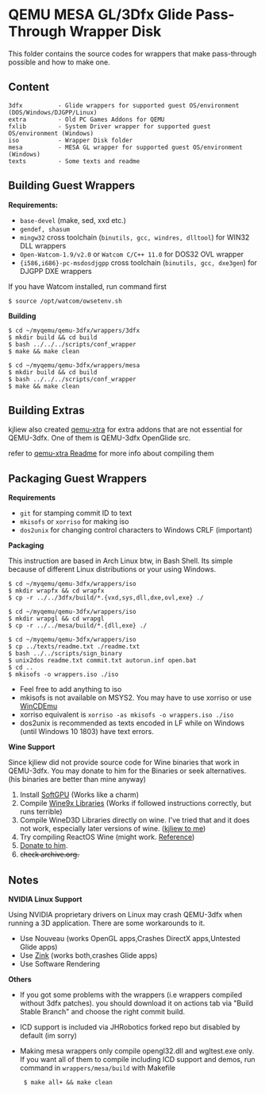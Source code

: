 # QEMU MESA GL/3Dfx Glide Pass-Through Wrapper Disk
This folder contains the source codes for wrappers that make pass-through possible and how to make one.

## Content
    3dfx          - Glide wrappers for supported guest OS/environment (DOS/Windows/DJGPP/Linux)
    extra         - Old PC Games Addons for QEMU
    fxlib         - System Driver wrapper for supported guest OS/environment (Windows)
    iso           - Wrapper Disk folder
    mesa          - MESA GL wrapper for supported guest OS/environment (Windows)
    texts         - Some texts and readme
    
## Building Guest Wrappers
**Requirements:**
 - `base-devel` (make, sed, xxd etc.)
 - `gendef, shasum`
 - `mingw32` cross toolchain (`binutils, gcc, windres, dlltool`) for WIN32 DLL wrappers
 - `Open-Watcom-1.9/v2.0` or `Watcom C/C++ 11.0` for DOS32 OVL wrapper
 - `{i586,i686}-pc-msdosdjgpp` cross toolchain (`binutils, gcc, dxe3gen`) for DJGPP DXE wrappers

If you have Watcom installed, run command first

    $ source /opt/watcom/owsetenv.sh
    
**Building**

    $ cd ~/myqemu/qemu-3dfx/wrappers/3dfx
    $ mkdir build && cd build
    $ bash ../../../scripts/conf_wrapper
    $ make && make clean

    $ cd ~/myqemu/qemu-3dfx/wrappers/mesa
    $ mkdir build && cd build
    $ bash ../../../scripts/conf_wrapper
    $ make && make clean

## Building Extras
kjliew also created [qemu-xtra](https://github.com/kjliew/qemu-xtra) for extra addons that are not essential for QEMU-3dfx. One of them is QEMU-3dfx OpenGlide src.

refer to [qemu-xtra Readme](https://github.com/kharovtobi/qemu-xtra/blob/master/README.md) for more info about compiling them

## Packaging Guest Wrappers
**Requirements**
- `git` for stamping commit ID to text
- `mkisofs` or `xorriso` for making iso
- `dos2unix` for changing control characters to Windows CRLF (important)

**Packaging**

This instruction are based in Arch Linux btw, in Bash Shell. Its simple because of different Linux distributions or your using Windows.

    $ cd ~/myqemu/qemu-3dfx/wrappers/iso
    $ mkdir wrapfx && cd wrapfx
    $ cp -r ../../3dfx/build/*.{vxd,sys,dll,dxe,ovl,exe} ./

    $ cd ~/myqemu/qemu-3dfx/wrappers/iso
    $ mkdir wrapgl && cd wrapgl
    $ cp -r ../../mesa/build/*.{dll,exe} ./
    
    $ cd ~/myqemu/qemu-3dfx/wrappers/iso
    $ cp ../texts/readme.txt ./readme.txt
    $ bash ../../scripts/sign_binary
    $ unix2dos readme.txt commit.txt autorun.inf open.bat
    $ cd ..
    $ mkisofs -o wrappers.iso ./iso
    
- Feel free to add anything to iso
- mkisofs is not available on MSYS2. You may have to use xorriso or use [WinCDEmu](https://wincdemu.sysprogs.org/download/) 
- xorriso equivalent is `xorriso -as mkisofs -o wrappers.iso ./iso`
- dos2unix is recommended as texts encoded in LF while on Windows (until Windows 10 1803) have text errors.

**Wine Support**

Since kjliew did not provide source code for Wine binaries that work in QEMU-3dfx. You may donate to him for the Binaries or seek alternatives. (his binaries are better than mine anyway)

1. Install [SoftGPU](https://github.com/JHRobotics/softgpu) (Works like a charm)
2. Compile [Wine9x Libraries](https://github.com/JHRobotics/wine9x) (Works if followed instructions correctly, but runs terrible)
3. Compile WineD3D Libraries directly on wine. I've tried that and it does not work, especially later versions of wine. ([kjliew to me](https://www.youtube.com/watch?v=FGtzsy8Uptw))
4. Try compiling ReactOS Wine (might work. [Reference](https://github.com/adolfintel/wined3d4win/issues/13))
5. [Donate to him](https://github.com/kjliew/qemu-3dfx?tab=readme-ov-file#donation).
6. c̶h̶e̶c̶k̶ ̶a̶r̶c̶h̶i̶v̶e̶.̶o̶r̶g̶.

## Notes
**NVIDIA Linux Support**

Using NVIDIA proprietary drivers on Linux may crash QEMU-3dfx when running a 3D application. There are some workarounds to it.

- Use Nouveau (works OpenGL apps,Crashes DirectX apps,Untested Glide apps)
- Use [Zink](https://wiki.archlinux.org/title/OpenGL#OpenGL_over_Vulkan_(Zink)) (works both,crashes Glide apps)
- Use Software Rendering

**Others**

 - If you got some problems with the wrappers (i.e wrappers compiled without 3dfx patches). you should download it on actions tab via "Build Stable Branch" and choose the right commit build.
 - ICD support is included via JHRobotics forked repo but disabled by default (im sorry)
 - Making mesa wrappers only compile opengl32.dll and wgltest.exe only. If you want all of them to compile including ICD support and demos, run command in `wrappers/mesa/build` with Makefile
        
        $ make all+ && make clean
